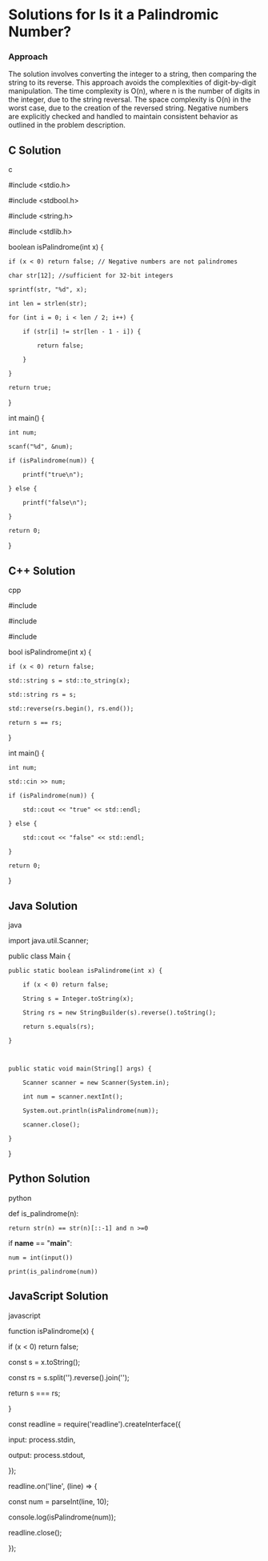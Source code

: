 # Solutions for Is it a Palindromic Number?

### Approach
The solution involves converting the integer to a string, then comparing the string to its reverse.  This approach avoids the complexities of digit-by-digit manipulation. The time complexity is O(n), where n is the number of digits in the integer, due to the string reversal. The space complexity is O(n) in the worst case, due to the creation of the reversed string.   Negative numbers are explicitly checked and handled to maintain consistent behavior as outlined in the problem description.

## C Solution
c
#include <stdio.h>
#include <stdbool.h>
#include <string.h>
#include <stdlib.h>

boolean isPalindrome(int x) {
    if (x < 0) return false; // Negative numbers are not palindromes
    char str[12]; //sufficient for 32-bit integers
    sprintf(str, "%d", x);
    int len = strlen(str);
    for (int i = 0; i < len / 2; i++) {
        if (str[i] != str[len - 1 - i]) {
            return false;
        }
    }
    return true;
}

int main() {
    int num;
    scanf("%d", &num);
    if (isPalindrome(num)) {
        printf("true\n");
    } else {
        printf("false\n");
    }
    return 0;
}


## C++ Solution
cpp
#include <iostream>
#include <algorithm>
#include <string>

bool isPalindrome(int x) {
    if (x < 0) return false;
    std::string s = std::to_string(x);
    std::string rs = s;
    std::reverse(rs.begin(), rs.end());
    return s == rs;
}

int main() {
    int num;
    std::cin >> num;
    if (isPalindrome(num)) {
        std::cout << "true" << std::endl;
    } else {
        std::cout << "false" << std::endl;
    }
    return 0;
}


## Java Solution
java
import java.util.Scanner;

public class Main {
    public static boolean isPalindrome(int x) {
        if (x < 0) return false;
        String s = Integer.toString(x);
        String rs = new StringBuilder(s).reverse().toString();
        return s.equals(rs);
    }

    public static void main(String[] args) {
        Scanner scanner = new Scanner(System.in);
        int num = scanner.nextInt();
        System.out.println(isPalindrome(num));
        scanner.close();
    }
}


## Python Solution
python
def is_palindrome(n):
    return str(n) == str(n)[::-1] and n >=0

if __name__ == "__main__":
    num = int(input())
    print(is_palindrome(num))


## JavaScript Solution
javascript
function isPalindrome(x) {
  if (x < 0) return false;
  const s = x.toString();
  const rs = s.split('').reverse().join('');
  return s === rs;
}

const readline = require('readline').createInterface({
  input: process.stdin,
  output: process.stdout,
});

readline.on('line', (line) => {
  const num = parseInt(line, 10);
  console.log(isPalindrome(num));
  readline.close();
});
